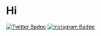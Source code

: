 # Hi

[![Twitter Badge](https://i.imgur.com/PWKRHhb.png)](https://twitter.com/sasukinsz)
[![Instagram Badge](https://i.imgur.com/ElvGDJ2.png)](https://instagram.com/david.kns) 
